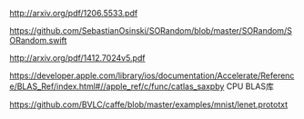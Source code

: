http://arxiv.org/pdf/1206.5533.pdf

https://github.com/SebastianOsinski/SORandom/blob/master/SORandom/SORandom.swift

http://arxiv.org/pdf/1412.7024v5.pdf

https://developer.apple.com/library/ios/documentation/Accelerate/Reference/BLAS_Ref/index.html#//apple_ref/c/func/catlas_saxpby CPU BLAS库

https://github.com/BVLC/caffe/blob/master/examples/mnist/lenet.prototxt